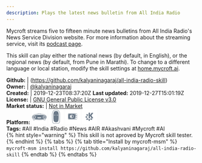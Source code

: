 ```yaml
---
description: Plays the latest news bulletin from All India Radio
---
```

Mycroft streams five to fifteen minute news bulletins from All India Radio's News Service Division website. For more information about the streaming service, visit its [podcast page](http://www.newsonair.nic.in/Podcast.aspx).

This skill can play either the national news (by default, in English), or the regional news (by default, from Pune in Marathi). To change to a different language or local station, modify the skill settings at [home.mycroft.ai](https://home.mycroft.ai).

**Github:** | (https://github.com/kalyaninagaraj/all-india-radio-skill)  
**Owner:** | [@kalyaninagaraj](https://github.com/kalyaninagaraj)  
**Created:** | 2019-12-23T08:37:20Z  **Last updated:** 2019-12-27T15:01:19Z  
**License:** | [GNU General Public License v3.0](https://api.github.com/licenses/gpl-3.0)  
**Market status:** | [Not in Market](https://market.mycroft.ai/skill/)  
**Platform:**   ![](.gitbook/assets/mark-1-icon.png)  ![](.gitbook/assets/mark-2-icon.png)  ![](.gitbook/assets/picroft-icon.png)  ![](.gitbook/assets/kde.png)   
**Tags:** \#All \#India \#Radio \#News \#AIR \#Akashvani \#Mycroft \#AI   
{% hint style="warning" %}
This skill is not aproved by Mycroft skill tester.
{% endhint %}
  {% tabs %}
{% tab title="Install by mycroft-msm" %}
``` mycroft-msm install https://github.com/kalyaninagaraj/all-india-radio-skill```
{% endtab %}
  {% endtabs %}
  